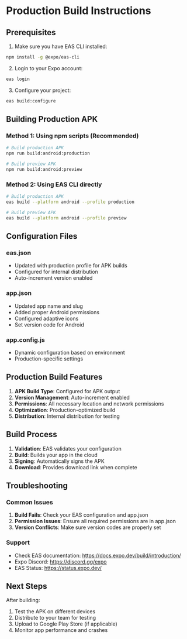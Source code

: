 # Production Build Instructions

## Prerequisites

1. Make sure you have EAS CLI installed:
```bash
npm install -g @expo/eas-cli
```

2. Login to your Expo account:
```bash
eas login
```

3. Configure your project:
```bash
eas build:configure
```

## Building Production APK

### Method 1: Using npm scripts (Recommended)

```bash
# Build production APK
npm run build:android:production

# Build preview APK
npm run build:android:preview
```

### Method 2: Using EAS CLI directly

```bash
# Build production APK
eas build --platform android --profile production

# Build preview APK
eas build --platform android --profile preview
```

## Configuration Files

### eas.json
- Updated with production profile for APK builds
- Configured for internal distribution
- Auto-increment version enabled

### app.json
- Updated app name and slug
- Added proper Android permissions
- Configured adaptive icons
- Set version code for Android

### app.config.js
- Dynamic configuration based on environment
- Production-specific settings

## Production Build Features

1. **APK Build Type**: Configured for APK output
2. **Version Management**: Auto-increment enabled
3. **Permissions**: All necessary location and network permissions
4. **Optimization**: Production-optimized build
5. **Distribution**: Internal distribution for testing

## Build Process

1. **Validation**: EAS validates your configuration
2. **Build**: Builds your app in the cloud
3. **Signing**: Automatically signs the APK
4. **Download**: Provides download link when complete

## Troubleshooting

### Common Issues

1. **Build Fails**: Check your EAS configuration and app.json
2. **Permission Issues**: Ensure all required permissions are in app.json
3. **Version Conflicts**: Make sure version codes are properly set

### Support

- Check EAS documentation: https://docs.expo.dev/build/introduction/
- Expo Discord: https://discord.gg/expo
- EAS Status: https://status.expo.dev/

## Next Steps

After building:

1. Test the APK on different devices
2. Distribute to your team for testing
3. Upload to Google Play Store (if applicable)
4. Monitor app performance and crashes
